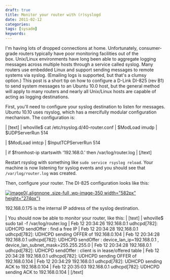 ```yaml
---
draft: true
title: Monitor your router with (r)syslogd
date: 2011-02-12
categories:
tags: [sysadm]
keywords:
---
```


I'm having lots of dropped connections at home. Unfortunately,
consumer-grade routers typically have poor monitoring facilities out of
the box. Unix/Linux environments have long been able to aggregate
logging messages across multiple hosts through a service called syslog.
Many routers use embedded Linux and support sending messages to remote
systems via syslog. (Emailing logs is supported, but that's a clumsy
option.) This post is a short tip on how to configure a D-Link
DI-825 (rev B1) to send system messages to an Ubuntu 10.0 host, but the
general method will apply to many routers and nearly all Unix/Linux
hosts are capable of acting as logging destinations.

First, you'll need to configure your syslog destination to listen for
messages. Ubuntu 10.10 uses rsyslog, which has a mercifully modular
configuration mechanism. The configuration is:

| \[text\]
| whoville\$ cat /etc/rsyslog.d/40-router.conf
| \$ModLoad imudp
| \$UDPServerRun 514

| \$ModLoad imtcp
| \$InputTCPServerRun 514

| if \$fromhost-ip startswith '192.168.0.' then /var/log/router.log
| \[/text\]

Restart rsyslog with something like ﻿﻿﻿﻿﻿﻿`sudo service rsyslog reload`.
Your machine is now listening for syslog events and you should see that
`/var/log/router.log` was created.

Then, configure your router. The DI-825 configuration looks like this:

[![image0](http://harts.net/reece/wp-content/uploads/2011/02/Screenshot-D-LINK-CORPORATION-INC-WIRELESS-ROUTER-HOME-Chromium.png){.alignnone
.size-full .wp-image-350 width="582px"
height="274px"}](http://harts.net/reece/2011/02/12/monitor-your-router-with-rsyslogd/screenshot-d-link-corporation-inc-wireless-router-home-chromium/)

192.168.0.175 is the internal IP address of the syslog destination.

| You should now be able to monitor your router, like this:
| \[text\]
| whoville\$ sudo tail -f /var/log/router.log
| Feb 12 20:34:26 192.168.0.1 udhcpd\[782\]: UDHCPD sendOffer : find a
  free IP
| Feb 12 20:34:28 192.168.0.1 udhcpd\[782\]: UDHCPD sending OFFER of
  192.168.0.104
| Feb 12 20:34:28 192.168.0.1 udhcpd\[782\]: UDHCPD sendOffer :
  device\_lan\_ip=192.168.0.1 , device\_lan\_subnet\_mask=255.255.255.0
| Feb 12 20:34:28 192.168.0.1 udhcpd\[782\]: UDHCPD sendOffer : client
  is in lease/offered table
| Feb 12 20:34:28 192.168.0.1 udhcpd\[782\]: UDHCPD sending OFFER of
  192.168.0.104
| Feb 12 20:34:29 192.168.0.1 udhcpd\[782\]: UDHCPD sending ACK to
  192.168.0.104
| Feb 12 20:35:03 192.168.0.1 udhcpd\[782\]: UDHCPD sending ACK to
  192.168.0.104
| \[/text\]
